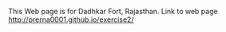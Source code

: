 This Web page is for Dadhkar Fort, Rajasthan.
Link to web page  http://prerna0001.github.io/exercise2/
